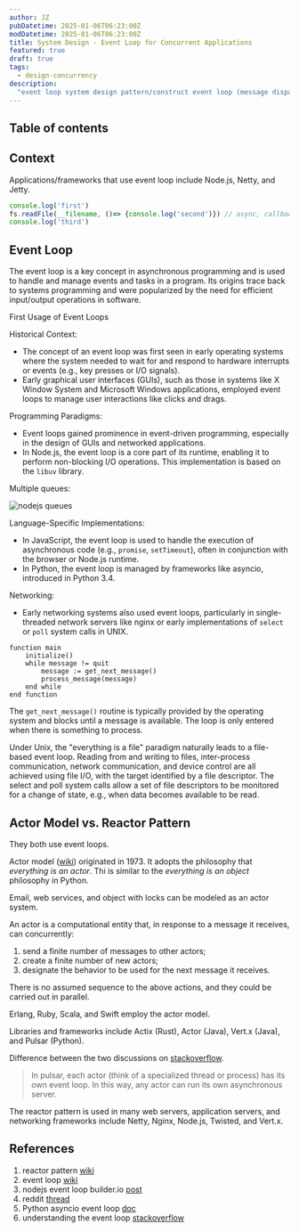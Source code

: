 ```yaml
---
author: JZ
pubDatetime: 2025-01-06T06:23:00Z
modDatetime: 2025-01-06T06:23:00Z
title: System Design - Event Loop for Concurrent Applications
featured: true
draft: true
tags:
  - design-concurrency
description:
  "event loop system design pattern/construct event loop (message dispatcher), reactor/actor pattern, non-blocking mechanism for concurrent applications"
---
```


## Table of contents

## Context

Applications/frameworks that use event loop include Node.js, Netty, and Jetty.

```javascript
console.log('first')
fs.readFile(__filename, ()=> {console.log('second')}) // async, callback executed last
console.log('third')
```

## Event Loop

The event loop is a key concept in asynchronous programming and is used to handle and manage events and tasks in a program. Its origins trace back to systems programming and were popularized by the need for efficient input/output operations in software.

First Usage of Event Loops

Historical Context:

- The concept of an event loop was first seen in early operating systems
  where the system needed to wait for and respond to hardware interrupts or events
  (e.g., key presses or I/O signals).
- Early graphical user interfaces (GUIs), such as those in systems like X Window System and Microsoft Windows applications,
  employed event loops to manage user interactions like clicks and drags.

Programming Paradigms:

- Event loops gained prominence in event-driven programming, especially in the design of GUIs and networked applications.
- In Node.js, the event loop is a core part of its runtime, enabling it to perform non-blocking I/O operations. This implementation is based on the `libuv` library.

Multiple queues:

![nodejs queues](https://cdn.builder.io/api/v1/image/assets%2FYJIGb4i01jvw0SRdL5Bt%2Facadb0ce7d6240639e448d55136c04a6?format=webp&width=1600)

Language-Specific Implementations:

- In JavaScript, the event loop is used to handle the execution of asynchronous code (e.g., `promise`, `setTimeout`), often in conjunction with the browser or Node.js runtime.
- In Python, the event loop is managed by frameworks like asyncio, introduced in Python 3.4.

Networking:

- Early networking systems also used event loops, particularly in single-threaded network servers like nginx or early implementations of `select` or `poll` system calls in UNIX.

```shell
function main
    initialize()
    while message != quit
        message := get_next_message()
        process_message(message)
    end while
end function
```

The `get_next_message()` routine is typically provided by the operating system and blocks until a message is available.
The loop is only entered when there is something to process.

Under Unix, the "everything is a file" paradigm naturally leads to a file-based event loop. Reading from and writing to files, inter-process communication, network communication, and device control are all achieved using file I/O, with the target identified by a file descriptor. The select and poll system calls allow a set of file descriptors to be monitored for a change of state, e.g., when data becomes available to be read.

## Actor Model vs. Reactor Pattern

They both use event loops.

Actor model ([wiki](https://en.wikipedia.org/wiki/Actor_model)) originated in 1973. It adopts the philosophy that _everything is an actor_. Thi is similar to the _everything is an object_ philosophy in Python.

Email, web services, and object with locks can be modeled as an actor system.

An actor is a computational entity that, in response to a message it receives, can concurrently:

1. send a finite number of messages to other actors;
2. create a finite number of new actors;
3. designate the behavior to be used for the next message it receives.

There is no assumed sequence to the above actions, and they could be carried out in parallel.

Erlang, Ruby, Scala, and Swift employ the actor model.

Libraries and frameworks include Actix (Rust), Actor (Java), Vert.x (Java), and Pulsar (Python).

Difference between the two discussions on [stackoverflow](https://stackoverflow.com/questions/19352040/whats-the-difference-betwee-actor-model-and-reactor-pattern-in-python).

>In pulsar, each actor (think of a specialized thread or process) has its own event loop. In this way, any actor can run its own asynchronous server.

The reactor pattern is used in many web servers, application servers, and networking frameworks
include Netty, Nginx, Node.js, Twisted, and Vert.x.

## References

1. reactor pattern [wiki](https://en.wikipedia.org/wiki/Reactor_pattern)
2. event loop [wiki](https://en.wikipedia.org/wiki/Event_loop)
3. nodejs event loop builder.io [post](https://www.builder.io/blog/visual-guide-to-nodejs-event-loop)
4. reddit [thread](https://www.reddit.com/r/learnjavascript/comments/1b5jdl3/what_helped_you_truly_understand_the_event_loop/)
5. Python asyncio event loop [doc](https://docs.python.org/3/library/asyncio-eventloop.html)
6. understanding the event loop [stackoverflow](https://stackoverflow.com/questions/21607692/understanding-the-event-loop)
